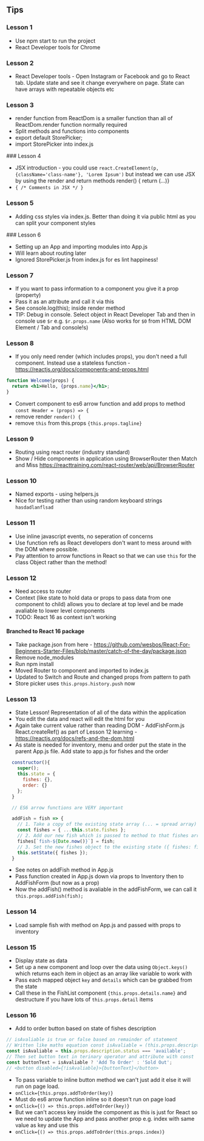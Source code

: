 ## Tips

### Lesson 1
* Use npm start to run the project
* React Developer tools for Chrome

### Lesson 2
* React Developer tools - Open Instagram or Facebook and go to React tab. Update state and see it change everywhere on page. State can have arrays with repeatable objects etc

### Lesson 3
* render function from ReactDom is a smaller function than all of ReactDom.render function normally required
* Split methods and functions into components
* export default StorePicker;
* import StorePicker into index.js

### Lesson 4
* JSX introduction - you could use `react.CreateElement(p, {className='class-name'}, 'Lorem Ipsum')` but instead we can use JSX by using the render and return methods render() { return (...)}
* `{ /* Comments in JSX */ }`

### Lesson 5
* Adding css styles via index.js. Better than doing it via public html as you can split your component styles

### Lesson 6
* Setting up an App and importing modules into App.js
* Will learn about routing later
* Ignored StorePicker.js from index.js for es lint happiness!

### Lesson 7
* If you want to pass information to a component you give it a prop (property)
* Pass it as an attribute and call it via this
* See console.log(this); inside render method
* TIP: Debug in console. Select object in React Developer Tab and then in console use `$r` e.g. `$r.props.name` (Also works for `$0` from HTML DOM Element / Tab and console!s)

### Lesson 8
* If you only need render (which includes props), you don't need a full component. Instead use a stateless function - https://reactjs.org/docs/components-and-props.html
```jsx
function Welcome(props) {
  return <h1>Hello, {props.name}</h1>;
}
```
* Convert component to es6 arrow function and add props to method `const Header = (props) => {`
* remove render `render() {`
* remove `this` from this.props `{this.props.tagline}`

### Lesson 9
* Routing using react router (industry standard)
* Show / Hide components in application using BrowserRouter then Match and Miss https://reacttraining.com/react-router/web/api/BrowserRouter

### Lesson 10
* Named exports - using helpers.js
* Nice for testing rather than using random keyboard strings `hasdadlanflsad`

### Lesson 11
* Use inline javascript events, no seperation of concerns
* Use function refs as React developers don't want to mess around with the DOM where possible.
* Pay attention to arrow functions in React so that we can use `this` for the class Object rather than the method!

### Lesson 12
* Need access to router
* Context (like state to hold data or props to pass data from one component to child) allows you to declare at top level and be made avaliable to lower level components
* TODO: React 16 as context isn't working

#### Branched to React 16 package
* Take package.json from here - https://github.com/wesbos/React-For-Beginners-Starter-Files/blob/master/catch-of-the-day/package.json
* Remove node_modules
* Run npm install
* Moved Router to component and imported to index.js
* Updated to Switch and Route and changed props from pattern to path
* Store picker uses `this.props.history.push` now

### Lesson 13
* State Lesson! Representation of all of the data within the application
* You edit the data and react will edit the html for you
* Again take current value rather than reading DOM - AddFishForm.js  React.createRef() as part of Lesson 12 learning - https://reactjs.org/docs/refs-and-the-dom.html
* As state is needed for inventory, menu and order put the state in the parent App.js file. Add state to app.js for fishes and the order
```jsx
  constructor(){
    super();
    this.state = {
      fishes: {},
      order: {}
    };
  }

  // ES6 arrow functions are VERY important

  addFish = fish => {
    // 1. Take a copy of the existing state array (... = spread array)
    const fishes = { ...this.state.fishes };
    // 2. Add our new fish which is passed to method to that fishes array
    fishes[`fish-${Date.now()}`] = fish;
    // 3. Set the new fishes object to the existing state ({ fishes: fishes })
    this.setState({ fishes });
  }
```
* See notes on addFish method in App.js
* Pass function created in App.js down via props to Inventory then to AddFishForm (but now as a prop)
* Now the addFish() method is avaliable in the addFishForm, we can call it `this.props.addFish(fish);`

### Lesson 14
* Load sample fish with method on App.js and passed with props to inventory

### Lesson 15
* Display state as data
* Set up a new component and loop over the data using `Object.keys()` which returns each item in object as an array like variable to work with
* Pass each mapped object `key` and `details` which can be grabbed from the state
* Call these in the FishList component `{this.props.details.name}` and destructure if you have lots of `this.props.detail` items

### Lesson 16
* Add to order button based on state of fishes description
```js
// isAvaliable is true or false based on remainder of statement
// Written like maths equation const isAvaliable = (this.props.description.status === 'available');
const isAvaliable = this.props.description.status === 'available';
// Then set button text in terinary operator and attribute with const
const buttonText = isAvaliable ? 'Add To Order' : 'Sold Out';
// <button disabled={!isAvaliable}>{buttonText}</button>
````
* To pass variable to inline button method we can't just add it else it will run on page load. 
* `onClick={this.props.addToOrder(key)}`
* Must do es6 arrow function inline so it doesn't run on page load
* `onClick={() => this.props.addToOrder(key)}`
* But we can't access key inside the component as this is just for React so we need to update the App and pass another prop e.g. index with same value as key and use this
* `onClick={() => this.props.addToOrder(this.props.index)}`
